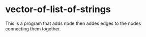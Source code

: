 # vector-of-list-of-strings
This is a program that adds node then addes edges to the nodes connecting them together.

